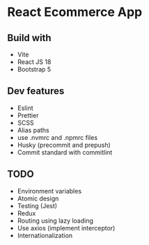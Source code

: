 # React Ecommerce App

## Build with

- Vite
- React JS 18
- Bootstrap 5

## Dev features

- Eslint
- Prettier
- SCSS
- Alias paths
- use .nvmrc and .npmrc files
- Husky (precommit and prepush)
- Commit standard with commitlint

## TODO

- Environment variables
- Atomic design
- Testing (Jest)
- Redux
- Routing using lazy loading
- Use axios (implement interceptor)
- Internationalization
